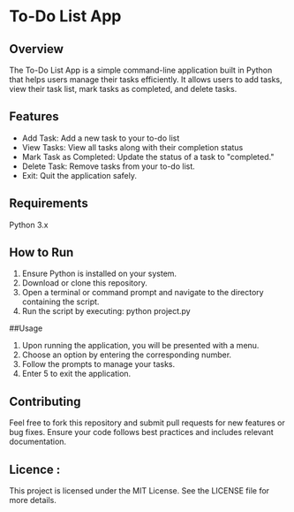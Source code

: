 # To-Do List App

## Overview 
The To-Do List App is a simple command-line application built in Python that helps users manage their tasks efficiently. It allows users to add tasks, view their task list, mark tasks as completed, and delete tasks.

## Features
- Add Task: Add a new task to your to-do list
- View Tasks: View all tasks along with their completion status
- Mark Task as Completed: Update the status of a task to "completed."
- Delete Task: Remove tasks from your to-do list.
- Exit: Quit the application safely.

## Requirements
Python 3.x

## How to Run
1. Ensure Python is installed on your system.
2. Download or clone this repository.
3. Open a terminal or command prompt and navigate to the directory containing the script.
4. Run the script by executing:
   python project.py

##Usage
1. Upon running the application, you will be presented with a menu.
2. Choose an option by entering the corresponding number.
3. Follow the prompts to manage your tasks.
4. Enter 5 to exit the application.
 
## Contributing
Feel free to fork this repository and submit pull requests for new features or bug fixes. Ensure your code follows best practices and includes relevant documentation.

## Licence :
This project is licensed under the MIT License. See the LICENSE file for more details.


